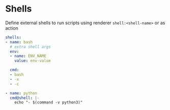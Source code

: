 # Shells

Define external shells to run scripts using renderer `shell:<shell-name>` or as action

```yaml
shells:
- name: bash
  # extra shell args
  env:
  - name: ENV_NAME
    value: env-value

  cmd:
  - bash
  - -x
  - -c

- name: python
  cmd@shell: |-
    echo "- $(command -v python3)"
```
